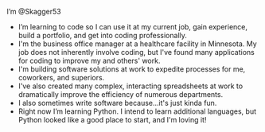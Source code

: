 I’m @Skagger53
- I’m learning to code so I can use it at my current job, gain experience, build a portfolio, and get into coding professionally.
- I'm the business office manager at a healthcare facility in Minnesota. My job does not inherently involve coding, but I've found many applications for coding to improve my and others' work.
- I'm building software solutions at work to expedite processes for me, coworkers, and superiors.
- I've also created many complex, interacting spreadsheets at work to dramatically improve the efficiency of numerous departments.
- I also sometimes write software because...it's just kinda fun.
- Right now I’m learning Python. I intend to learn additional languages, but Python looked like a good place to start, and I'm loving it!
